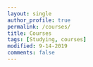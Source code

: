 ```yaml
---
layout: single
author_profile: true
permalink: /courses/
title: Courses
tags: [Studying, courses]
modified: 9-14-2019
comments: false
---
```



